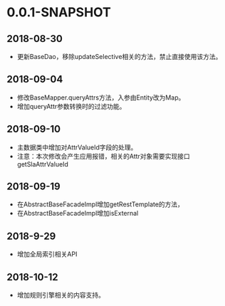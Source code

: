 # 0.0.1-SNAPSHOT
## 2018-08-30
* 更新BaseDao，移除updateSelective相关的方法，禁止直接使用该方法。

## 2018-09-04 
* 修改BaseMapper.queryAttrs方法，入参由Entity改为Map。
* 增加queryAttr参数转换时的过滤功能。

## 2018-09-10
* 主数据类中增加对AttrValueId字段的处理。
* 注意：本次修改会产生应用报错，相关的Attr对象需要实现接口 getSlaAttrValueId

## 2018-09-19
* 在AbstractBaseFacadeImpl增加getRestTemplate的方法，
* 在AbstractBaseFacadeImpl增加isExternal

## 2018-9-29
* 增加全局索引相关API

## 2018-10-12
* 增加规则引擎相关的内容支持。


